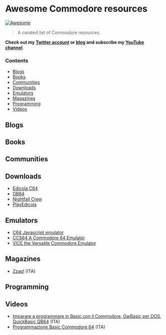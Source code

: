 # Awesome Commodore resources
[![Awesome](https://cdn.rawgit.com/sindresorhus/awesome/d7305f38d29fed78fa85652e3a63e154dd8e8829/media/badge.svg)](https://github.com/sindresorhus/awesome)

> A curated list of Commodore resources.

**Check out my [Twitter account](https://twitter.com/emmecilab) or [blog](https://www.emmecilab.net) and subscribe my [YouTube channel](https://youtube.com/c/emmecilab)**.


### Contents

- [Blogs](#blogs)
- [Books](#books)
- [Communities](#communities)
- [Downloads](#downloads)
- [Emulators](#emulators)
- [Magazines](#magazines)
- [Programming](#programming)
- [Videos](#videos)


## Blogs


## Books


## Communities


## Downloads

- [Edicola C64](https://www.edicolac64.com/public/index.php)
- [GB64](http://www.gb64.com/index.php)
- [Nightfall Crew](https://www.nightfallcrew.com/)
- [PlayEdicola](https://www.playedicola.it/)


## Emulators

- [C64 Javascript emulator](https://github.com/nippur72/c64-emu)
- [CCS64 A Commodore 64 Emulator](http://www.ccs64.com/)
- [VICE the Versatile Commodore Emulator](https://vice-emu.sourceforge.io/)


## Magazines

- [Zzap!](https://zzapmagazine.blogspot.com/) (ITA)


## Programming


## Videos

- [Imparare a programmare in Basic con il Commodore, GwBasic per DOS, QuickBasic QB64](https://www.youtube.com/watch?v=YzU4596jRqg&list=PLfWOCTAcUrxjm-WEft6F1NqUNYVqeClBa) (ITA)
- [Programmazione Basic Commodore 64](https://www.youtube.com/playlist?list=PLCbSCJEIR6CrVT003ytijkO6kUrCT9VIT) (ITA)
